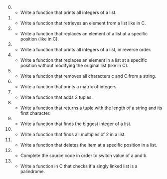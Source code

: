 0. - Write a function that prints all integers of a list.
1. - Write a function that retrieves an element from a list like in C.
2. - Write a function that replaces an element of a list at a specific position (like in C).
3. - Write a function that prints all integers of a list, in reverse order.
4. - Write a function that replaces an element in a list at a specific position without modifying the original list (like in C).
5. - Write a function that removes all characters c and C from a string.
6. - Write a function that prints a matrix of integers.
7. - Write a function that adds 2 tuples.
8. - Write a function that returns a tuple with the length of a string and its first character.
9. - Write a function that finds the biggest integer of a list.
10. - Write a function that finds all multiples of 2 in a list.
11. - Write a function that deletes the item at a specific position in a list.
12. - Complete the source code in order to switch value of a and b.
13. - Write a function in C that checks if a singly linked list is a palindrome.

